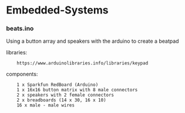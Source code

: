 # Embedded-Systems

### beats.ino
Using a button array and speakers with the arduino to create a beatpad

libraries:

        https://www.arduinolibraries.info/libraries/keypad
        
components:
        
        1 x Sparkfun RedBoard (Arduino) 
        1 x 16x16 button matrix with 8 male connectors
        2 x speakers with 2 female connectors
        2 x breadboards (14 x 30, 16 x 10)
        16 x male - male wires
        
        
